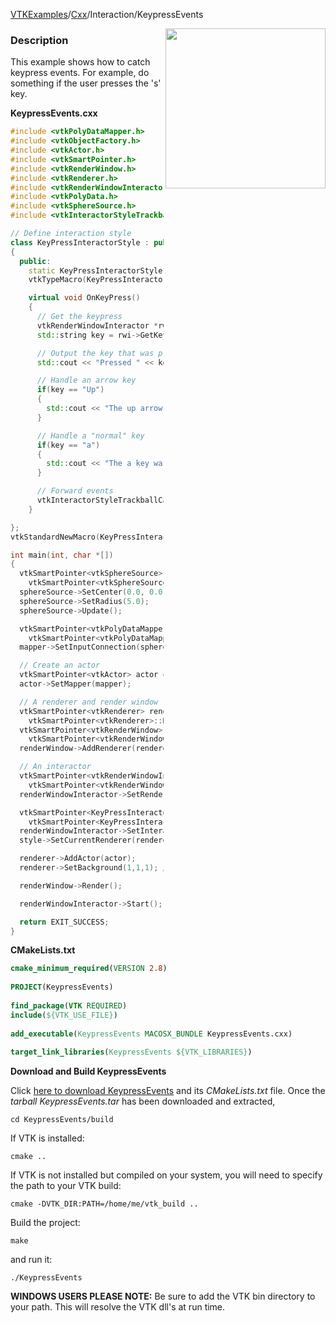 [VTKExamples](/home/)/[Cxx](/Cxx)/Interaction/KeypressEvents

<img align="right" src="https://github.com/lorensen/VTKExamples/blob/gh-pages/Testing/Baseline/Interaction/TestKeypressEvents.png?raw=true" width="256" />

### Description
This example shows how to catch keypress events. For example, do something if the user presses the 's' key.

**KeypressEvents.cxx**
```c++
#include <vtkPolyDataMapper.h>
#include <vtkObjectFactory.h>
#include <vtkActor.h>
#include <vtkSmartPointer.h>
#include <vtkRenderWindow.h>
#include <vtkRenderer.h>
#include <vtkRenderWindowInteractor.h>
#include <vtkPolyData.h>
#include <vtkSphereSource.h>
#include <vtkInteractorStyleTrackballCamera.h>

// Define interaction style
class KeyPressInteractorStyle : public vtkInteractorStyleTrackballCamera
{
  public:
    static KeyPressInteractorStyle* New();
    vtkTypeMacro(KeyPressInteractorStyle, vtkInteractorStyleTrackballCamera);

    virtual void OnKeyPress()
    {
      // Get the keypress
      vtkRenderWindowInteractor *rwi = this->Interactor;
      std::string key = rwi->GetKeySym();

      // Output the key that was pressed
      std::cout << "Pressed " << key << std::endl;

      // Handle an arrow key
      if(key == "Up")
      {
        std::cout << "The up arrow was pressed." << std::endl;
      }

      // Handle a "normal" key
      if(key == "a")
      {
        std::cout << "The a key was pressed." << std::endl;
      }

      // Forward events
      vtkInteractorStyleTrackballCamera::OnKeyPress();
    }

};
vtkStandardNewMacro(KeyPressInteractorStyle);

int main(int, char *[])
{
  vtkSmartPointer<vtkSphereSource> sphereSource =
    vtkSmartPointer<vtkSphereSource>::New();
  sphereSource->SetCenter(0.0, 0.0, 0.0);
  sphereSource->SetRadius(5.0);
  sphereSource->Update();

  vtkSmartPointer<vtkPolyDataMapper> mapper =
    vtkSmartPointer<vtkPolyDataMapper>::New();
  mapper->SetInputConnection(sphereSource->GetOutputPort());

  // Create an actor
  vtkSmartPointer<vtkActor> actor = vtkSmartPointer<vtkActor>::New();
  actor->SetMapper(mapper);

  // A renderer and render window
  vtkSmartPointer<vtkRenderer> renderer =
    vtkSmartPointer<vtkRenderer>::New();
  vtkSmartPointer<vtkRenderWindow> renderWindow =
    vtkSmartPointer<vtkRenderWindow>::New();
  renderWindow->AddRenderer(renderer);

  // An interactor
  vtkSmartPointer<vtkRenderWindowInteractor> renderWindowInteractor =
    vtkSmartPointer<vtkRenderWindowInteractor>::New();
  renderWindowInteractor->SetRenderWindow(renderWindow);

  vtkSmartPointer<KeyPressInteractorStyle> style =
    vtkSmartPointer<KeyPressInteractorStyle>::New();
  renderWindowInteractor->SetInteractorStyle(style);
  style->SetCurrentRenderer(renderer);

  renderer->AddActor(actor);
  renderer->SetBackground(1,1,1); // Background color white

  renderWindow->Render();

  renderWindowInteractor->Start();

  return EXIT_SUCCESS;
}
```
**CMakeLists.txt**
```cmake
cmake_minimum_required(VERSION 2.8)
 
PROJECT(KeypressEvents)
 
find_package(VTK REQUIRED)
include(${VTK_USE_FILE})
 
add_executable(KeypressEvents MACOSX_BUNDLE KeypressEvents.cxx)
 
target_link_libraries(KeypressEvents ${VTK_LIBRARIES})
```

**Download and Build KeypressEvents**

Click [here to download KeypressEvents](https://github.com/lorensen/VTKWikiExamplesTarballs/raw/master/KeypressEvents.tar) and its *CMakeLists.txt* file.
Once the *tarball KeypressEvents.tar* has been downloaded and extracted,
```
cd KeypressEvents/build 
```
If VTK is installed:
```
cmake ..
```
If VTK is not installed but compiled on your system, you will need to specify the path to your VTK build:
```
cmake -DVTK_DIR:PATH=/home/me/vtk_build ..
```
Build the project:
```
make
```
and run it:
```
./KeypressEvents
```
**WINDOWS USERS PLEASE NOTE:** Be sure to add the VTK bin directory to your path. This will resolve the VTK dll's at run time.

